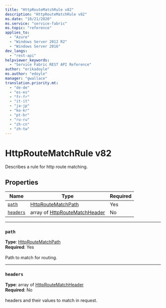 ```yaml
---
title: "HttpRouteMatchRule v82"
description: "HttpRouteMatchRule v82"
ms.date: "10/21/2020"
ms.service: "service-fabric"
ms.topic: "reference"
applies_to: 
  - "Azure"
  - "Windows Server 2012 R2"
  - "Windows Server 2016"
dev_langs: 
  - "rest-api"
helpviewer_keywords: 
  - "Service Fabric REST API Reference"
author: "erikadoyle"
ms.author: "edoyle"
manager: "gwallace"
translation.priority.mt: 
  - "de-de"
  - "es-es"
  - "fr-fr"
  - "it-it"
  - "ja-jp"
  - "ko-kr"
  - "pt-br"
  - "ru-ru"
  - "zh-cn"
  - "zh-tw"
---
```

# HttpRouteMatchRule v82

Describes a rule for http route matching.

## Properties
| Name | Type | Required |
| --- | --- | --- |
| [`path`](#path) | [HttpRouteMatchPath](sfclient-v82-model-httproutematchpath.md) | Yes |
| [`headers`](#headers) | array of [HttpRouteMatchHeader](sfclient-v82-model-httproutematchheader.md) | No |

____
### `path`
__Type__: [HttpRouteMatchPath](sfclient-v82-model-httproutematchpath.md) <br/>
__Required__: Yes<br/>
<br/>
Path to match for routing.

____
### `headers`
__Type__: array of [HttpRouteMatchHeader](sfclient-v82-model-httproutematchheader.md) <br/>
__Required__: No<br/>
<br/>
headers and their values to match in request.
